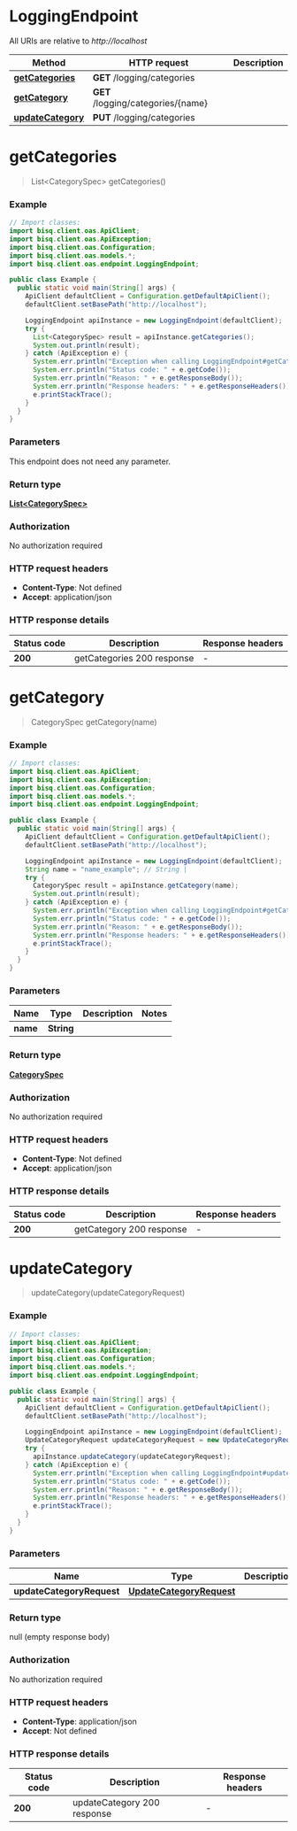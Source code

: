 # LoggingEndpoint

All URIs are relative to *http://localhost*

| Method | HTTP request | Description |
|------------- | ------------- | -------------|
| [**getCategories**](LoggingEndpoint.md#getCategories) | **GET** /logging/categories |  |
| [**getCategory**](LoggingEndpoint.md#getCategory) | **GET** /logging/categories/{name} |  |
| [**updateCategory**](LoggingEndpoint.md#updateCategory) | **PUT** /logging/categories |  |


<a id="getCategories"></a>
# **getCategories**
> List&lt;CategorySpec&gt; getCategories()



### Example
```java
// Import classes:
import bisq.client.oas.ApiClient;
import bisq.client.oas.ApiException;
import bisq.client.oas.Configuration;
import bisq.client.oas.models.*;
import bisq.client.oas.endpoint.LoggingEndpoint;

public class Example {
  public static void main(String[] args) {
    ApiClient defaultClient = Configuration.getDefaultApiClient();
    defaultClient.setBasePath("http://localhost");

    LoggingEndpoint apiInstance = new LoggingEndpoint(defaultClient);
    try {
      List<CategorySpec> result = apiInstance.getCategories();
      System.out.println(result);
    } catch (ApiException e) {
      System.err.println("Exception when calling LoggingEndpoint#getCategories");
      System.err.println("Status code: " + e.getCode());
      System.err.println("Reason: " + e.getResponseBody());
      System.err.println("Response headers: " + e.getResponseHeaders());
      e.printStackTrace();
    }
  }
}
```

### Parameters
This endpoint does not need any parameter.

### Return type

[**List&lt;CategorySpec&gt;**](CategorySpec.md)

### Authorization

No authorization required

### HTTP request headers

 - **Content-Type**: Not defined
 - **Accept**: application/json

### HTTP response details
| Status code | Description | Response headers |
|-------------|-------------|------------------|
| **200** | getCategories 200 response |  -  |

<a id="getCategory"></a>
# **getCategory**
> CategorySpec getCategory(name)



### Example
```java
// Import classes:
import bisq.client.oas.ApiClient;
import bisq.client.oas.ApiException;
import bisq.client.oas.Configuration;
import bisq.client.oas.models.*;
import bisq.client.oas.endpoint.LoggingEndpoint;

public class Example {
  public static void main(String[] args) {
    ApiClient defaultClient = Configuration.getDefaultApiClient();
    defaultClient.setBasePath("http://localhost");

    LoggingEndpoint apiInstance = new LoggingEndpoint(defaultClient);
    String name = "name_example"; // String | 
    try {
      CategorySpec result = apiInstance.getCategory(name);
      System.out.println(result);
    } catch (ApiException e) {
      System.err.println("Exception when calling LoggingEndpoint#getCategory");
      System.err.println("Status code: " + e.getCode());
      System.err.println("Reason: " + e.getResponseBody());
      System.err.println("Response headers: " + e.getResponseHeaders());
      e.printStackTrace();
    }
  }
}
```

### Parameters

| Name | Type | Description  | Notes |
|------------- | ------------- | ------------- | -------------|
| **name** | **String**|  | |

### Return type

[**CategorySpec**](CategorySpec.md)

### Authorization

No authorization required

### HTTP request headers

 - **Content-Type**: Not defined
 - **Accept**: application/json

### HTTP response details
| Status code | Description | Response headers |
|-------------|-------------|------------------|
| **200** | getCategory 200 response |  -  |

<a id="updateCategory"></a>
# **updateCategory**
> updateCategory(updateCategoryRequest)



### Example
```java
// Import classes:
import bisq.client.oas.ApiClient;
import bisq.client.oas.ApiException;
import bisq.client.oas.Configuration;
import bisq.client.oas.models.*;
import bisq.client.oas.endpoint.LoggingEndpoint;

public class Example {
  public static void main(String[] args) {
    ApiClient defaultClient = Configuration.getDefaultApiClient();
    defaultClient.setBasePath("http://localhost");

    LoggingEndpoint apiInstance = new LoggingEndpoint(defaultClient);
    UpdateCategoryRequest updateCategoryRequest = new UpdateCategoryRequest(); // UpdateCategoryRequest | 
    try {
      apiInstance.updateCategory(updateCategoryRequest);
    } catch (ApiException e) {
      System.err.println("Exception when calling LoggingEndpoint#updateCategory");
      System.err.println("Status code: " + e.getCode());
      System.err.println("Reason: " + e.getResponseBody());
      System.err.println("Response headers: " + e.getResponseHeaders());
      e.printStackTrace();
    }
  }
}
```

### Parameters

| Name | Type | Description  | Notes |
|------------- | ------------- | ------------- | -------------|
| **updateCategoryRequest** | [**UpdateCategoryRequest**](UpdateCategoryRequest.md)|  | |

### Return type

null (empty response body)

### Authorization

No authorization required

### HTTP request headers

 - **Content-Type**: application/json
 - **Accept**: Not defined

### HTTP response details
| Status code | Description | Response headers |
|-------------|-------------|------------------|
| **200** | updateCategory 200 response |  -  |

